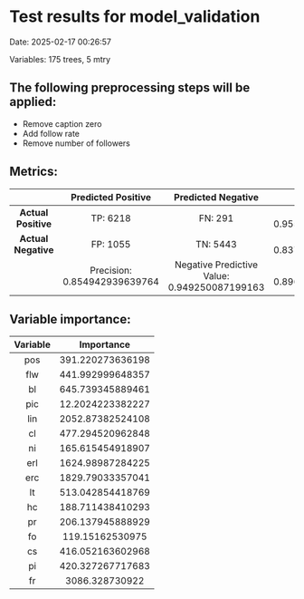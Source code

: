 # Test results for model_validation
Date:  2025-02-17 00:26:57 

Variables:  175  trees,  5  mtry


 ## The following preprocessing steps will be applied: 
  - Remove caption zero 
 - Add follow rate 
 - Remove number of followers 


 ## Metrics:
 | | **Predicted Positive**| **Predicted Negative** | |
 |:--:|:--:|:--:|:--:|
 | **Actual Positive** | TP:  6218  | FN:  291  | Sensitivity:  0.955292671685359  |
 | **Actual Negative** | FP:  1055  | TN:  5443  | Specificity:  0.837642351492767  |
 | | Precision:  0.854942939639764  | Negative Predictive Value:  0.949250087199163  | **Accuracy**:  0.896517259936957  |


 ## Variable importance:
 | Variable | Importance |
 |:--:|:--:|
 |  pos  |  391.220273636198  |
 |  flw  |  441.992999648357  |
 |  bl  |  645.739345889461  |
 |  pic  |  12.2024223382227  |
 |  lin  |  2052.87382524108  |
 |  cl  |  477.294520962848  |
 |  ni  |  165.615454918907  |
 |  erl  |  1624.98987284225  |
 |  erc  |  1829.79033357041  |
 |  lt  |  513.042854418769  |
 |  hc  |  188.711438410293  |
 |  pr  |  206.137945888929  |
 |  fo  |  119.15162530975  |
 |  cs  |  416.052163602968  |
 |  pi  |  420.327267717683  |
 |  fr  |  3086.328730922  |


